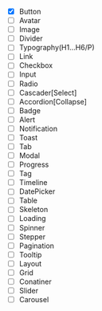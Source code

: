  -  [X]  Button
 -  [ ]  Avatar
 -  [ ]  Image
 -  [ ]  Divider
 -  [ ]  Typography(H1...H6/P)
 -  [ ]  Link
 -  [ ]  Checkbox
 -  [ ]  Input
 -  [ ]  Radio
 -  [ ]  Cascader[Select]
 -  [ ]  Accordion[Collapse]
 -  [ ]  Badge 
 -  [ ]  Alert
 -  [ ]  Notification 
 -  [ ]  Toast 
 -  [ ]  Tab 
 -  [ ]  Modal 
 -  [ ]  Progress 
 -  [ ]  Tag 
 -  [ ]  Timeline 
 -  [ ]  DatePicker 
 -  [ ]  Table
 -  [ ]  Skeleton
 -  [ ]  Loading 
 -  [ ]  Spinner 
 -  [ ]  Stepper
 -  [ ]  Pagination
 -  [ ]  Tooltip 
 -  [ ]  Layout 
 -  [ ]  Grid
 -  [ ]  Conatiner 
 -  [ ]  Slider 
 -  [ ]  Carousel
